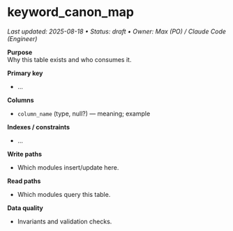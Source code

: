 # keyword_canon_map
_Last updated: 2025-08-18 • Status: draft • Owner: Max (PO) / Claude Code (Engineer)_

**Purpose**  
Why this table exists and who consumes it.

**Primary key**  
- ...

**Columns**  
- `column_name` (type, null?) — meaning; example

**Indexes / constraints**  
- ...

**Write paths**  
- Which modules insert/update here.

**Read paths**  
- Which modules query this table.

**Data quality**  
- Invariants and validation checks.

